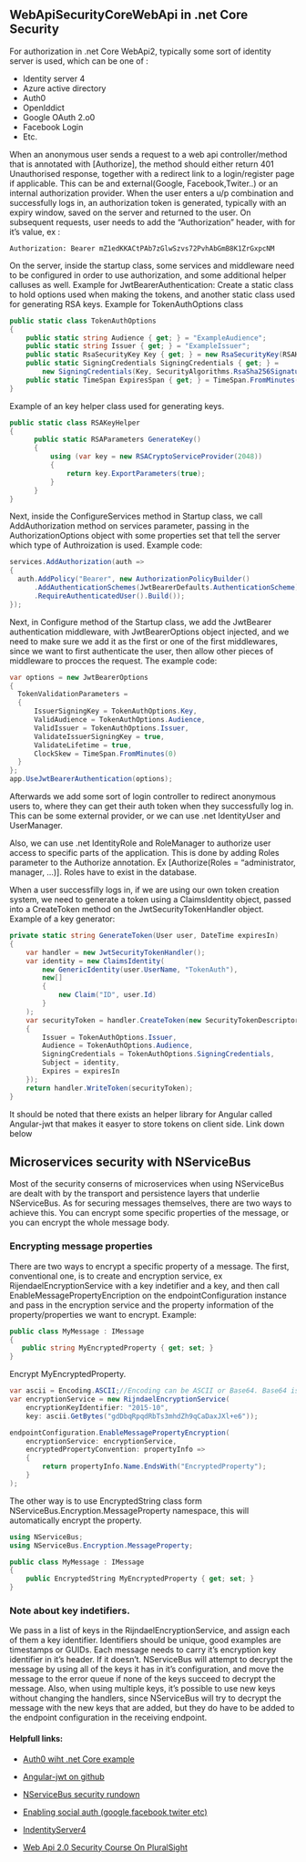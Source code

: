 ## WebApiSecurityCoreWebApi in .net Core Security

For authorization in .net Core WebApi2, typically some sort of identity server is used, which can be one of : 
*	Identity server 4
*	Azure active directory
*	Auth0
*	OpenIddict
*	Google OAuth 2.o0
*	Facebook Login
* Etc.

When an anonymous user sends a request to a web api controller/method that is annotated with [Authorize], the method should either return 401 Unauthorised response, together with a redirect link to a login/register page if applicable. This can be and external(Google, Facebook,Twiter..) or an internal authorization provider.  When the user enters a u/p combination and successfully logs in, an authorization token is generated, typically with an expiry window, saved on the server and returned to the user. On subsequent requests, user needs to add the “Authorization” header, with <type> <token> for it’s value, ex : 

```http
Authorization: Bearer mZ1edKKACtPAb7zGlwSzvs72PvhAbGmB8K1ZrGxpcNM
```

On the server, inside the startup class, some services and middleware need to be configured in order to use authorization, and some additional helper calluses as well.
Example for JwtBearerAuthentication:
Create a static class to hold options used when making the tokens,  and another static class used for generating RSA keys.
Example for TokenAuthOptions class

```C#
public static class TokenAuthOptions
{
    public static string Audience { get; } = "ExampleAudience";
    public static string Issuer { get; } = "ExampleIssuer";
    public static RsaSecurityKey Key { get; } = new RsaSecurityKey(RSAKeyHelper.GenerateKey());
    public static SigningCredentials SigningCredentials { get; } =
        new SigningCredentials(Key, SecurityAlgorithms.RsaSha256Signature);
    public static TimeSpan ExpiresSpan { get; } = TimeSpan.FromMinutes(30);
}
```

Example of an key helper class used for generating keys.

```C#
public static class RSAKeyHelper
{
      public static RSAParameters GenerateKey()
      {
          using (var key = new RSACryptoServiceProvider(2048))
          {
              return key.ExportParameters(true);
          }
      }
}
```

Next, inside the ConfigureServices method in Startup class, we call AddAuthorization method on services  parameter, passing in the AuthorizationOptions object with some properties set that tell the server which type of Authroization is used. 
Example code:

```C#
services.AddAuthorization(auth =>
{
  auth.AddPolicy("Bearer", new AuthorizationPolicyBuilder()
      .AddAuthenticationSchemes(JwtBearerDefaults.AuthenticationScheme)
      .RequireAuthenticatedUser().Build());
});
```

Next, in Configure method of the Startup class, we add the JwtBearer authentication middleware, with JwtBearerOptions object injected, and we need to make sure we add it as the first or one of the first middlewares, since we want to first authenticate the user, then allow other pieces of middleware to procces the request.
The example code:

```C#
var options = new JwtBearerOptions
{
  TokenValidationParameters =
  {
      IssuerSigningKey = TokenAuthOptions.Key,
      ValidAudience = TokenAuthOptions.Audience,
      ValidIssuer = TokenAuthOptions.Issuer,
      ValidateIssuerSigningKey = true,
      ValidateLifetime = true,
      ClockSkew = TimeSpan.FromMinutes(0)
  }
};
app.UseJwtBearerAuthentication(options);
```

Afterwards we add some sort of login controller to redirect anonymous users to, where they can get their auth token when they successfully log in. This can be some external provider, or we can use .net IdentityUser and UserManager.

Also, we can use .net IdentityRole and RoleManager to authorize user access to specific parts of the application. This is done by adding Roles parameter to the Authorize annotation. Ex [Authorize(Roles = “administrator, manager, …)]. Roles have to exist in the database.

When a user successfilly logs in, if we are using our own token creation system, we need to generate a token using a ClaimsIdentity object, passed into a CreateToken method on the JwtSecurityTokenHandler object.
Example of a key generator:

```C#
private static string GenerateToken(User user, DateTime expiresIn)
{
    var handler = new JwtSecurityTokenHandler();
    var identity = new ClaimsIdentity(
        new GenericIdentity(user.UserName, "TokenAuth"),
        new[]
        {
            new Claim("ID", user.Id)
        }
    );
    var securityToken = handler.CreateToken(new SecurityTokenDescriptor
    {
        Issuer = TokenAuthOptions.Issuer,
        Audience = TokenAuthOptions.Audience,
        SigningCredentials = TokenAuthOptions.SigningCredentials,
        Subject = identity,
        Expires = expiresIn
    });
    return handler.WriteToken(securityToken);
}
```

It should be noted that there exists an helper library for Angular called Angular-jwt that makes it easyer to store
tokens on client side. Link down below

## Microservices security with NServiceBus

Most of the security conserns of microservices when using NServiceBus are dealt with by 
the transport and persistence layers that underlie NServiceBus. As for securing messages themselves, 
there are two ways to achieve this. You can encrypt some specific properties of the message, or you can encrypt the whole message body.

### Encrypting message properties
There are two ways to encrypt a specific property of a message. The first, conventional one, is to create and encryption service, ex RijendaelEncryptionService with a key indetifier and a key, and then call EnableMessagePropertyEncription on the endpointConfiguration instance and pass in the encryption service and the property information of the property/properties we  want to encrypt.
Example:

```C#
public class MyMessage : IMessage
{
   public string MyEncryptedProperty { get; set; }
}
```

Encrypt MyEncryptedProperty.

```C#
var ascii = Encoding.ASCII;//Encoding can be ASCII or Base64. Base64 is recommended 
var encryptionService = new RijndaelEncryptionService(
    encryptionKeyIdentifier: "2015-10",
    key: ascii.GetBytes("gdDbqRpqdRbTs3mhdZh9qCaDaxJXl+e6"));

endpointConfiguration.EnableMessagePropertyEncryption(
    encryptionService: encryptionService,
    encryptedPropertyConvention: propertyInfo =>
    {
        return propertyInfo.Name.EndsWith("EncryptedProperty");
    }
);
```


The other way is to use EncryptedString class form NServiceBus.Encryption.MessageProperty namespace, 
this will automatically encrypt the property.
 
 
```C#
using NServiceBus;
using NServiceBus.Encryption.MessageProperty;

public class MyMessage : IMessage
{
    public EncryptedString MyEncryptedProperty { get; set; }
}
```

### Note about key indetifiers.
We pass in a list of keys in the RijndaelEncryptionService, and assign each of them a key identifier. 
Identifiers should be unique, good examples are timestamps or GUIDs. Each message needs to carry it’s encryption key identifier in it’s header. If it doesn’t. NServiceBus will attempt to decrypt the message by using all of the keys it has in it’s configuration, and move the message to the error queue if none of the keys succeed to decrypt the message. Also, when using multiple keys, it’s possible to use new keys without changing the handlers, since NServiceBus will try to decrypt the message with the new keys that are added, but they do have to be added to the endpoint configuration in the receiving endpoint.


#### Helpfull links:
* [Auth0 wiht .net Core example](https://auth0.com/blog/asp-dot-net-core-authentication-tutorial/)

* [Angular-jwt on github](https://github.com/auth0/angular2-jwt/)

* [NServiceBus security rundown](https://docs.particular.net/nservicebus/security/)

* [Enabling social auth (google,facebook,twiter etc)](https://docs.microsoft.com/en-us/aspnet/core/security/authentication/social/)

* [IndentityServer4](https://identityserver4.readthedocs.io/en/release/)

* [Web Api 2.0 Security Course On PluralSight](https://app.pluralsight.com/library/courses/webapi-v2-security/table-of-contents)
